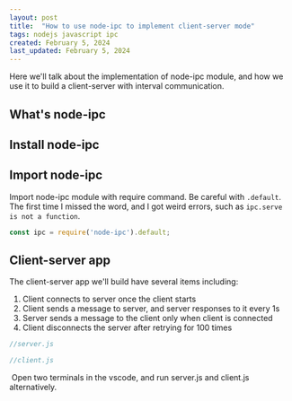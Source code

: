 ```yaml
---
layout: post
title:  "How to use node-ipc to implement client-server mode"
tags: nodejs javascript ipc
created: February 5, 2024
last_updated: February 5, 2024
---
```


Here we'll talk about the implementation of node-ipc module, and how we use it to build a client-server with interval communication.

## What's node-ipc







## Install node-ipc







## Import node-ipc

Import node-ipc module with require command. Be careful with `.default`. The first time I missed the word, and I got weird errors, such as `ipc.serve is not a function`. 

```javascript
const ipc = require('node-ipc').default;
```

## Client-server app

The client-server app we'll build have several items including:

1. Client connects to server once the client starts
2. Client sends a message to server, and server responses to it every 1s
2. Server sends a message to the client only when client is connected
2. Client disconnects the server after retrying for 100 times

 

```javascript
//server.js

```

```javascript
//client.js

```

​      Open two terminals in the vscode,  and run server.js and client.js alternatively.
